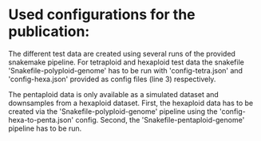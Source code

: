 # Used configurations for the publication:

The different test data are created using several runs of the provided snakemake pipeline. For tetraploid and hexaploid test data the snakefile 'Snakefile-polyploid-genome' has to be run with 'config-tetra.json' and 'config-hexa.json' provided as config files (line 3) respectively.

The pentaploid data is only available as a simulated dataset and downsamples from a hexaploid dataset. First, the hexaploid data has to be created via the 'Snakefile-polyploid-genome' pipeline using the 'config-hexa-to-penta.json' config. Second, the 'Snakefile-pentaploid-genome' pipeline has to be run.